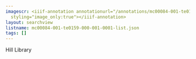 ```yaml
---
imagescr: <iiif-annotation annotationurl="/annotations/mc00084-001-te0159-000-001-0001-8.json"
  styling="image_only:true"></iiif-annotation>
layout: searchview
listname: mc00084-001-te0159-000-001-0001-list.json
tags: []
---
```

Hill Library